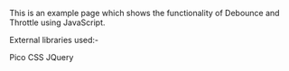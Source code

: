 This is an example page which shows the functionality of Debounce and Throttle using JavaScript.

External libraries used:-

Pico CSS
JQuery
